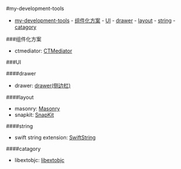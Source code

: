 #my-development-tools

<!-- TOC -->

- [my-development-tools](#my-development-tools)
        - [组件化方案](#组件化方案)
        - [UI](#ui)
            - [drawer](#drawer)
            - [layout](#layout)
            - [string](#string)
            - [catagory](#catagory)

<!-- /TOC -->
###组件化方案
- ctmediator: [CTMediator](https://github.com/casatwy/CTMediator)

###UI

####drawer  
- drawer: [drawer(侧边栏)](https://github.com/mutualmobile/MMDrawerController)  

####layout
- masonry: [Masonry](https://github.com/SnapKit/Masonry)
- snapkit: [SnapKit](https://github.com/SnapKit/SnapKit)

####string
- swift string extension: [SwiftString](https://github.com/amayne/SwiftString)

####catagory
- libextobjc: [libextobjc](https://github.com/jspahrsummers/libextobjc)